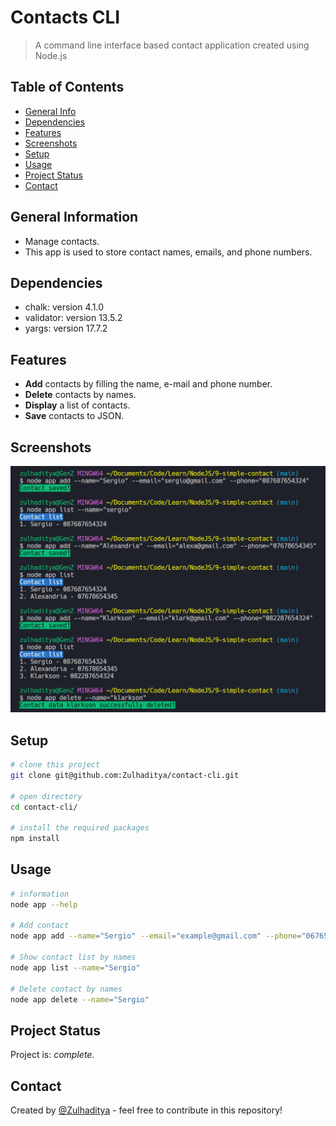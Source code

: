 # Contacts CLI

> A command line interface based contact application created using Node.js

## Table of Contents

- [General Info](#general-information)
- [Dependencies](#dependencies)
- [Features](#features)
- [Screenshots](#screenshots)
- [Setup](#setup)
- [Usage](#usage)
- [Project Status](#project-status)
- [Contact](#contact)

## General Information

- Manage contacts.
- This app is used to store contact names, emails, and phone numbers.

## Dependencies

- chalk: version 4.1.0
- validator: version 13.5.2
- yargs: version 17.7.2

## Features

- **Add** contacts by filling the name, e-mail and phone number.
- **Delete** contacts by names.
- **Display** a list of contacts.
- **Save** contacts to JSON.

## Screenshots

![Example screenshot](./screenshot-apps.png)

## Setup

```bash
# clone this project
git clone git@github.com:Zulhaditya/contact-cli.git

# open directory
cd contact-cli/

# install the required packages
npm install
```

## Usage

```bash
# information
node app --help

# Add contact
node app add --name="Sergio" --email="example@gmail.com" --phone="067655442"

# Show contact list by names
node app list --name="Sergio"

# Delete contact by names
node app delete --name="Sergio"
```

## Project Status

Project is: _complete._ <!-- / _complete_ / _no longer being worked on_. reason ? -->

## Contact

Created by [@Zulhaditya](https://itsmyportofolio.netlify.app/) - feel free to contribute in this repository!
